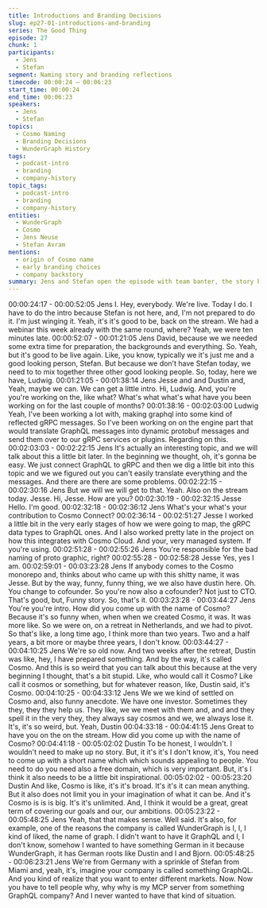 ```yaml
---
title: Introductions and Branding Decisions
slug: ep27-01-introductions-and-branding
series: The Good Thing
episode: 27
chunk: 1
participants:
  - Jens
  - Stefan
segment: Naming story and branding reflections
timecode: 00:00:24 – 00:06:23
start_time: 00:00:24
end_time: 00:06:23
speakers:
  - Jens
  - Stefan
topics:
  - Cosmo Naming
  - Branding Decisions
  - WunderGraph History
tags:
  - podcast-intro
  - branding
  - company-history
topic_tags:
  - podcast-intro
  - branding
  - company-history
entities:
  - WunderGraph
  - Cosmo
  - Jens Neuse
  - Stefan Avram
mentions:
  - origin of Cosmo name
  - early branding choices
  - company backstory
summary: Jens and Stefan open the episode with team banter, the story behind the Cosmo name, and reflections on WunderGraph's branding journey.
---
```

00:00:24:17 - 00:00:52:05
Jens
I. Hey, everybody. We're live. Today I do. I have to do the intro because Stefan is not here, and,
I'm not prepared to do it. I'm just winging it. Yeah, it's it's good to be, back on the stream. We
had a webinar this week already with the same round, where? Yeah, we were ten minutes late.
00:00:52:07 - 00:01:21:05
Jens
David, because we we needed some extra time for preparation, the backgrounds and
everything. So. Yeah, but it's good to be live again. Like, you know, typically we it's just me and
a good looking person, Stefan. But because we don't have Stefan today, we need to to mix
together three other good looking people. So, today, here we have, Ludwig.
00:01:21:05 - 00:01:38:14
Jens
Jesse and and Dustin and, Yeah, maybe we can. We can get a little intro. Hi, Ludwig. And,
you're you're working on the, like what? What's what what's what have you been working on for
the last couple of months?
00:01:38:16 - 00:02:03:00
Ludwig
Yeah, I've been working a lot with, making graphql into some kind of reflected gRPC messages.
So I've been working on on the engine part that would translate GraphQL messages into
dynamic protobuf messages and send them over to our gRPC services or plugins. Regarding on
this.
00:02:03:03 - 00:02:22:15
Jens
It's actually an interesting topic, and we will talk about this a little bit later. In the beginning we
thought, oh, it's gonna be easy. We just connect GraphQL to gRPC and then we dig a little bit
into this topic and we we figured out you can't easily translate everything and the messages.
And there are there are some problems.
00:02:22:15 - 00:02:30:16
Jens
But we will we will get to that. Yeah. Also on the stream today. Jesse. Hi, Jesse. How are you?
00:02:30:19 - 00:02:32:15
Jesse
Hello. I'm good.
00:02:32:18 - 00:02:36:12
Jens
What's your what's your contribution to Cosmo Connect?
00:02:36:14 - 00:02:51:27
Jesse
I worked a little bit in the very early stages of how we were going to map, the gRPC data types
to GraphQL ones. And I also worked pretty late in the project on how this integrates with Cosmo
Cloud. And your, very managed system. If you're using.
00:02:51:28 - 00:02:55:26
Jens
You're responsible for the bad naming of proto graphic, right?
00:02:55:28 - 00:02:58:28
Jesse
Yes, yes I am.
00:02:59:01 - 00:03:23:28
Jens
If anybody comes to the Cosmo monorepo and, thinks about who came up with this shitty name,
it was Jesse. But by the way, funny, funny thing, we we also have dustin here. Oh. You change
to cofounder. So you're now also a cofounder? Not just to CTO. That's good, but, Funny story.
So, that's it.
00:03:23:28 - 00:03:44:27
Jens
You're you're intro. How did you come up with the name of Cosmo? Because it's so funny when,
when when we created Cosmo, it was. It was more like. So we were on, on a retreat in
Netherlands, and we had to pivot. So that's like, a long time ago, I think more than two years.
Two and a half years, a bit more or maybe three years, I don't know.
00:03:44:27 - 00:04:10:25
Jens
We're so old now. And two weeks after the retreat, Dustin was like, hey, I have prepared
something. And by the way, it's called Cosmo. And this is so weird that you can talk about this
because at the very beginning I thought, that's a bit stupid. Like, who would call it Cosmo? Like
call it cosmos or something, but for whatever reason, like, Dustin said, it's Cosmo.
00:04:10:25 - 00:04:33:12
Jens
We we we kind of settled on Cosmo and, also funny anecdote. We have one investor.
Sometimes they they, they they help us. They like, we we meet with them and, and and they
spell it in the very they, they always say cosmos and we, we always lose it. It's, it's so weird, but.
Yeah, Dustin
00:04:33:18 - 00:04:41:15
Jens
Great to have you on the on the stream. How did you come up with the name of Cosmo?
00:04:41:18 - 00:05:02:02
Dustin
To be honest, I wouldn't. I wouldn't need to make up no story. But, it it's it's I don't know, it's, You
need to come up with a short name which which sounds appealing to people. You need to do
you need also a free domain, which is very important. But, it's I think it also needs to be a little
bit inspirational.
00:05:02:02 - 00:05:23:20
Dustin
And like, Cosmo is like, it's it's broad. It's it's it can mean anything. But it also does not limit you
in your imagination of what it can be. And it's Cosmo is is is big. It's it's unlimited. And, I think it
would be a great, great term of covering our goals and our, our ambitions.
00:05:23:22 - 00:05:48:25
Jens
Yeah, that that makes sense. Well said. It's also, for example, one of the reasons the company
is called WunderGraph is I, I, I kind of liked, the name of graph. I didn't want to have it GraphQL
and I, I don't know, somehow I wanted to have something German in it because WunderGraph,
it has German roots like Dustin and I and Bjorn.
00:05:48:25 - 00:06:23:21
Jens
We're from Germany with a sprinkle of Stefan from Miami and, yeah, it's, imagine your company
is called something GraphQL. And you kind of realize that you want to enter different markets.
Now. Now you have to tell people why, why why is my MCP server from something GraphQL
company? And I never wanted to have that kind of situation.

